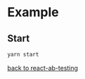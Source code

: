 # Example

## Start
```bash
yarn start
```

[back to react-ab-testing](https://github.com/expert-m/react-ab-testing)

